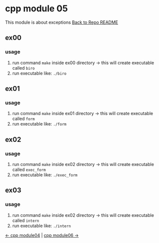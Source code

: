 # cpp module 05
This module is about exceptions
[Back to Repo README](../README.md)

## ex00
### usage
1. run command `make` inside ex00 directory -> this will create executable called `biro`
2. run executable like: `./biro`

## ex01
### usage
1. run command `make` inside ex01 directory -> this will create executable called `form`
2. run executable like: `./form`

## ex02
### usage
1. run command `make` inside ex02 directory -> this will create executable called `exec_form`
2. run executable like: `./exec_form`

## ex03
### usage
1. run command `make` inside ex02 directory -> this will create executable called `intern`
2. run executable like: `./intern`

[← cpp module04](../cpp04/README.md) | [cpp module06 →](../cpp06/README.md)

